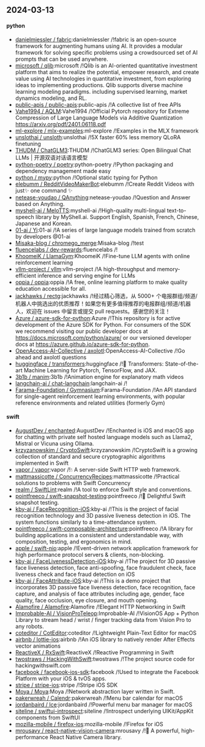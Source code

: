 ## 2024-03-13

#### python
* [danielmiessler / fabric](https://github.com/danielmiessler/fabric):danielmiessler /!fabric is an open-source framework for augmenting humans using AI. It provides a modular framework for solving specific problems using a crowdsourced set of AI prompts that can be used anywhere.
* [microsoft / qlib](https://github.com/microsoft/qlib):microsoft /!Qlib is an AI-oriented quantitative investment platform that aims to realize the potential, empower research, and create value using AI technologies in quantitative investment, from exploring ideas to implementing productions. Qlib supports diverse machine learning modeling paradigms. including supervised learning, market dynamics modeling, and RL.
* [public-apis / public-apis](https://github.com/public-apis/public-apis):public-apis /!A collective list of free APIs
* [Vahe1994 / AQLM](https://github.com/Vahe1994/AQLM):Vahe1994 /!Official Pytorch repository for Extreme Compression of Large Language Models via Additive Quantization https://arxiv.org/pdf/2401.06118.pdf
* [ml-explore / mlx-examples](https://github.com/ml-explore/mlx-examples):ml-explore /!Examples in the MLX framework
* [unslothai / unsloth](https://github.com/unslothai/unsloth):unslothai /!5X faster 60% less memory QLoRA finetuning
* [THUDM / ChatGLM3](https://github.com/THUDM/ChatGLM3):THUDM /!ChatGLM3 series: Open Bilingual Chat LLMs | 开源双语对话语言模型
* [python-poetry / poetry](https://github.com/python-poetry/poetry):python-poetry /!Python packaging and dependency management made easy
* [python / mypy](https://github.com/python/mypy):python /!Optional static typing for Python
* [elebumm / RedditVideoMakerBot](https://github.com/elebumm/RedditVideoMakerBot):elebumm /!Create Reddit Videos with just✨ one command ✨
* [netease-youdao / QAnything](https://github.com/netease-youdao/QAnything):netease-youdao /!Question and Answer based on Anything.
* [myshell-ai / MeloTTS](https://github.com/myshell-ai/MeloTTS):myshell-ai /!High-quality multi-lingual text-to-speech library by MyShell.ai. Support English, Spanish, French, Chinese, Japanese and Korean.
* [01-ai / Yi](https://github.com/01-ai/Yi):01-ai /!A series of large language models trained from scratch by developers @01-ai
* [Misaka-blog / chromego_merge](https://github.com/Misaka-blog/chromego_merge):Misaka-blog /!test
* [fluencelabs / dev-rewards](https://github.com/fluencelabs/dev-rewards):fluencelabs /!
* [KhoomeiK / LlamaGym](https://github.com/KhoomeiK/LlamaGym):KhoomeiK /!Fine-tune LLM agents with online reinforcement learning
* [vllm-project / vllm](https://github.com/vllm-project/vllm):vllm-project /!A high-throughput and memory-efficient inference and serving engine for LLMs
* [oppia / oppia](https://github.com/oppia/oppia):oppia /!A free, online learning platform to make quality education accessible for all.
* [jackhawks / rectg](https://github.com/jackhawks/rectg):jackhawks /!经过精心筛选，从 5000+ 个电报群组/频道/机器人中挑选出的优质推荐！如果您有更多值得推荐的电报群组/频道/机器人，欢迎在 issues 中留言或提交 pull requests。感谢您的关注！
* [Azure / azure-sdk-for-python](https://github.com/Azure/azure-sdk-for-python):Azure /!This repository is for active development of the Azure SDK for Python. For consumers of the SDK we recommend visiting our public developer docs at https://docs.microsoft.com/python/azure/ or our versioned developer docs at https://azure.github.io/azure-sdk-for-python.
* [OpenAccess-AI-Collective / axolotl](https://github.com/OpenAccess-AI-Collective/axolotl):OpenAccess-AI-Collective /!Go ahead and axolotl questions
* [huggingface / transformers](https://github.com/huggingface/transformers):huggingface /!🤗 Transformers: State-of-the-art Machine Learning for Pytorch, TensorFlow, and JAX.
* [3b1b / manim](https://github.com/3b1b/manim):3b1b /!Animation engine for explanatory math videos
* [langchain-ai / chat-langchain](https://github.com/langchain-ai/chat-langchain):langchain-ai /!
* [Farama-Foundation / Gymnasium](https://github.com/Farama-Foundation/Gymnasium):Farama-Foundation /!An API standard for single-agent reinforcement learning environments, with popular reference environments and related utilities (formerly Gym)

#### swift
* [AugustDev / enchanted](https://github.com/AugustDev/enchanted):AugustDev /!Enchanted is iOS and macOS app for chatting with private self hosted language models such as Llama2, Mistral or Vicuna using Ollama.
* [krzyzanowskim / CryptoSwift](https://github.com/krzyzanowskim/CryptoSwift):krzyzanowskim /!CryptoSwift is a growing collection of standard and secure cryptographic algorithms implemented in Swift
* [vapor / vapor](https://github.com/vapor/vapor):vapor /!💧 A server-side Swift HTTP web framework.
* [mattmassicotte / ConcurrencyRecipes](https://github.com/mattmassicotte/ConcurrencyRecipes):mattmassicotte /!Practical solutions to problems with Swift Concurrency
* [realm / SwiftLint](https://github.com/realm/SwiftLint):realm /!A tool to enforce Swift style and conventions.
* [pointfreeco / swift-snapshot-testing](https://github.com/pointfreeco/swift-snapshot-testing):pointfreeco /!📸 Delightful Swift snapshot testing.
* [kby-ai / FaceRecognition-iOS](https://github.com/kby-ai/FaceRecognition-iOS):kby-ai /!This is the project of facial recognition technology and 3D passive liveness detection in iOS. The system functions similarly to a time-attendance system.
* [pointfreeco / swift-composable-architecture](https://github.com/pointfreeco/swift-composable-architecture):pointfreeco /!A library for building applications in a consistent and understandable way, with composition, testing, and ergonomics in mind.
* [apple / swift-nio](https://github.com/apple/swift-nio):apple /!Event-driven network application framework for high performance protocol servers & clients, non-blocking.
* [kby-ai / FaceLivenessDetection-iOS](https://github.com/kby-ai/FaceLivenessDetection-iOS):kby-ai /!The project for 3D passive face liveness detection, face anti-spoofing, face fraudulent check, face liveness check and face fraud detection on iOS
* [kby-ai / FaceAttribute-iOS](https://github.com/kby-ai/FaceAttribute-iOS):kby-ai /!This is a demo project that incorporates 3D passive face liveness detection, face recognition, face capture, and analysis of face attributes including age, gender, face quality, face occlusion, eye closure, and mouth opening.
* [Alamofire / Alamofire](https://github.com/Alamofire/Alamofire):Alamofire /!Elegant HTTP Networking in Swift
* [Improbable-AI / VisionProTeleop](https://github.com/Improbable-AI/VisionProTeleop):Improbable-AI /!VisionOS App + Python Library to stream head / wrist / finger tracking data from Vision Pro to any robots.
* [coteditor / CotEditor](https://github.com/coteditor/CotEditor):coteditor /!Lightweight Plain-Text Editor for macOS
* [airbnb / lottie-ios](https://github.com/airbnb/lottie-ios):airbnb /!An iOS library to natively render After Effects vector animations
* [ReactiveX / RxSwift](https://github.com/ReactiveX/RxSwift):ReactiveX /!Reactive Programming in Swift
* [twostraws / HackingWithSwift](https://github.com/twostraws/HackingWithSwift):twostraws /!The project source code for hackingwithswift.com
* [facebook / facebook-ios-sdk](https://github.com/facebook/facebook-ios-sdk):facebook /!Used to integrate the Facebook Platform with your iOS & tvOS apps.
* [stripe / stripe-ios](https://github.com/stripe/stripe-ios):stripe /!Stripe iOS SDK
* [Moya / Moya](https://github.com/Moya/Moya):Moya /!Network abstraction layer written in Swift.
* [pakerwreah / Calendr](https://github.com/pakerwreah/Calendr):pakerwreah /!Menu bar calendar for macOS
* [jordanbaird / Ice](https://github.com/jordanbaird/Ice):jordanbaird /!Powerful menu bar manager for macOS
* [siteline / swiftui-introspect](https://github.com/siteline/swiftui-introspect):siteline /!Introspect underlying UIKit/AppKit components from SwiftUI
* [mozilla-mobile / firefox-ios](https://github.com/mozilla-mobile/firefox-ios):mozilla-mobile /!Firefox for iOS
* [mrousavy / react-native-vision-camera](https://github.com/mrousavy/react-native-vision-camera):mrousavy /!📸 A powerful, high-performance React Native Camera library.
